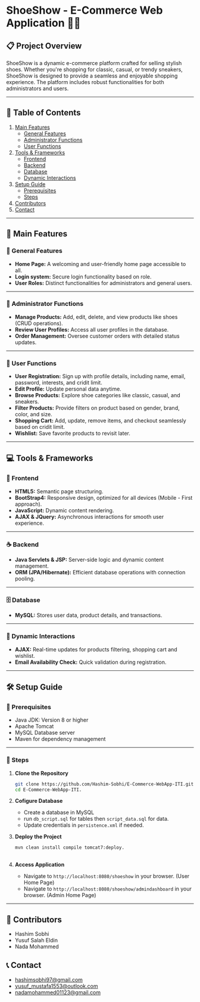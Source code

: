 # ShoeShow - E-Commerce Web Application 👟✨

## 📋 Project Overview
ShoeShow is a dynamic e-commerce platform crafted for selling stylish shoes. Whether you're shopping for classic, casual, or trendy sneakers, ShoeShow is designed to provide a seamless and enjoyable shopping experience. The platform includes robust functionalities for both administrators and users.

---

## 📜 Table of Contents
1. [Main Features](#-main-features)  
   - [General Features](#-general-features)  
   - [Administrator Functions](#-administrator-functions)  
   - [User Functions](#-user-functions)  
2. [Tools & Frameworks](#-tools--frameworks)  
   - [Frontend](#-frontend)  
   - [Backend](#-backend)  
   - [Database](#-database)  
   - [Dynamic Interactions](#-dynamic-interactions)  
3. [Setup Guide](#-setup-guide)  
   - [Prerequisites](#-prerequisites)  
   - [Steps](#-steps)  
4. [Contributors](#-contributors)  
5. [Contact](#-contact)  

---

## 🎯 Main Features

### 🌟 General Features
- **Home Page:** A welcoming and user-friendly home page accessible to all.
- **Login system:** Secure login functionality based on role. 
- **User Roles:** Distinct functionalities for administrators and general users.

---

### 🔧 Administrator Functions
- **Manage Products:** Add, edit, delete, and view products like shoes (CRUD operations).  
- **Review User Profiles:** Access all user profiles in the database.  
- **Order Management:** Oversee customer orders with detailed status updates.

---

### 👤 User Functions
- **User Registration:** Sign up with profile details, including name, email, password, interests, and cridit limit.  
- **Edit Profile:** Update personal data anytime.  
- **Browse Products:** Explore shoe categories like classic, casual, and sneakers.
- **Filter Products:** Provide filters on product based on gender, brand, color, and size.
- **Shopping Cart:** Add, update, remove items, and checkout seamlessly based on cridit limit.  
- **Wishlist:** Save favorite products to revisit later.

---

## 💻 Tools & Frameworks

### 🎨 Frontend
- **HTML5:** Semantic page structuring.  
- **BootStrap4:** Responsive design, optimized for all devices (Mobile - First approach).  
- **JavaScript:** Dynamic content rendering.  
- **AJAX & JQuery:** Asynchronous interactions for smooth user experience.

---

### ☕ Backend
- **Java Servlets & JSP:** Server-side logic and dynamic content management.  
- **ORM (JPA/Hibernate):** Efficient database operations with connection pooling.

---

### 🗄 Database
- **MySQL:** Stores user data, product details, and transactions.

---

### 🔄 Dynamic Interactions
- **AJAX:** Real-time updates for products filtering, shopping cart and wishlist.  
- **Email Availability Check:** Quick validation during registration.

---

## 🛠 Setup Guide

### 🔧 Prerequisites
- Java JDK: Version 8 or higher  
- Apache Tomcat  
- MySQL Database server  
- Maven for dependency management  

---

### 📝 Steps
1. **Clone the Repository**  
   ```bash
   git clone https://github.com/Hashim-Sobhi/E-Commerce-WebApp-ITI.git.
   cd E-Commerce-WebApp-ITI.
   
2. **Cofigure Database**
   - Create a database in MySQL
   - run `db_script.sql` for tables then `script_data.sql` for data.
   - Update credentials in `persistence.xml` if needed.
  
3. **Deploy the Project**
   ```bash
   mvn clean install compile tomcat7:deploy.
  
4. **Access Application**
   - Navigate to `http://localhost:8080/shoeshow` in your browser. (User Home Page)
   - Navigate to `http://localhost:8080/shoeshow/admindashboard` in your browser. (Admin Home Page)
---

## 👥 Contributors
- Hashim Sobhi
- Yusuf Salah Eldin
- Nada Mohammed

## 📞 Contact
- hashimsobhi97@gmail.com
- yusuf_mustafa1553@outlook.com
- nadamohammed01123@gmail.com
